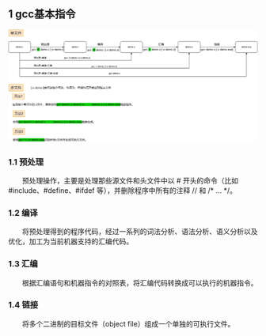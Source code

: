 ## 1 gcc基本指令
<div><img src = "./images/gcc基本命令.png"></div>

### 1.1 预处理
　　预处理操作，主要是处理那些源文件和头文件中以 # 开头的命令（比如 #include、#define、#ifdef 等），并删除程序中所有的注释 // 和 /* ... */。
### 1.2 编译
　　将预处理得到的程序代码，经过一系列的词法分析、语法分析、语义分析以及优化，加工为当前机器支持的汇编代码。
### 1.3 汇编
　　根据汇编语句和机器指令的对照表，将汇编代码转换成可以执行的机器指令。
### 1.4 链接
　　将多个二进制的目标文件（object file）组成一个单独的可执行文件。

